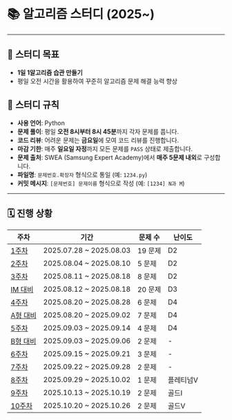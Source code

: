 # 📚 알고리즘 스터디 (2025~)

---

## 🎯 스터디 목표
* **1일 1알고리즘 습관 만들기**
* 평일 오전 시간을 활용하여 꾸준히 알고리즘 문제 해결 능력 향상

## 📝 스터디 규칙
* **사용 언어**: Python
* **문제 풀이**: 평일 **오전 8시부터 8시 45분**까지 각자 문제를 풉니다.
* **코드 리뷰**: 어려운 문제는 **금요일**에 모여 코드 리뷰를 진행합니다.
* **마감 기한**: 매주 **일요일 자정**까지 모든 문제를 `PASS` 상태로 제출합니다.
* **문제 출처**: SWEA (Samsung Expert Academy)에서 **매주 5문제 내외**로 구성합니다.
* **파일명**: `문제번호.확장자` 형식으로 통일 (예: `1234.py`)
* **커밋 메시지**: `[문제번호] 문제이름` 형식으로 작성 (예: `[1234] N과 M`)

---

## 🗓️ 진행 상황
| 주차 | 기간 | 문제 수 | 난이도 |
| --- | --- | --- | --- |
| [1주차](./week-1/) | 2025.07.28 ~ 2025.08.03 | 19 문제 | D2 |
| [2주차](./week-2/) | 2025.08.04 ~ 2025.08.10 | 5 문제 | D2 |
| [3주차](./week-3/) | 2025.08.11 ~ 2025.08.18 | 8 문제 | D2 |
| [IM 대비](./IM/) | 2025.08.12 ~ 2025.08.18 | 20 문제 | D3 |
| [4주차](./week-4/) | 2025.08.20 ~ 2025.08.28 | 6 문제 | D4 |
| [A형 대비](./A/) | 2025.08.20 ~ 2025.09.02 | 7 문제 | D4 |
| [5주차](./week-5/) | 2025.09.03 ~ 2025.09.14 | 4 문제 | D4 |
| [B형 대비](./B/) | 2025.09.03 ~ 2025.09.06 | 2 문제 | - |
| [6주차](./week-6/) | 2025.09.15 ~ 2025.09.21 | 3 문제 | - |
| [7주차](./week-7/) | 2025.09.22 ~ 2025.09.28 | 2 문제 | - |
| [8주차](./week-8/) | 2025.09.29 ~ 2025.10.02 | 1 문제 | 플레티넘V |
| [9주차](./week-9/) | 2025.10.13 ~ 2025.10.19 | 2 문제 | 골드I |
| [10주차](./week-10/) | 2025.10.20 ~ 2025.10.26 | 2 문제 | 골드V |
